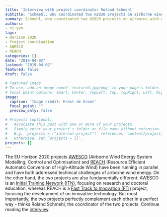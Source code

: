 ```yaml
---
title: 'Interview with project coordinator Roland Schmehl'
subtitle: 'Schmehl, who coordinated two H2020 projects on airborne wind energy, explains how the projects advanced the emerging technology.'
summary: Schmehl, who coordinated two H2020 projects on airborne wind energy, explains how the projects advanced the emerging technology.
authors:
- ni-yan
tags:
- Horizon 2020
- Project coordination
- AWESCO
- REACH
categories: []
date: "2019-04-02"
lastmod: "2019-04-02"
featured: false
draft: false

# Featured image
# To use, add an image named `featured.jpg/png` to your page's folder.
# Focal point options: Smart, Center, TopLeft, Top, TopRight, Left, Right, BottomLeft, Bottom, BottomRight
image:
  caption: 'Image credit: Ernst de Groot'
  focal_point: ""
  preview_only: false

# Projects (optional).
#   Associate this post with one or more of your projects.
#   Simply enter your project's folder or file name without extension.
#   E.g. `projects = ["internal-project"]` references `content/project/deep-learning/index.md`.
#   Otherwise, set `projects = []`.
projects: []
---
```

The EU Horizon 2020 projects [AWESCO](https://cordis.europa.eu/project/rcn/193938/factsheet/en) (Airborne Wind Energy System Modelling, Control and Optimisation) and [REACH](https://cordis.europa.eu/project/rcn/199241/factsheet/en) (Resource Efficient Automatic Conversion of High-Altitude Wind) have been running in parallel and have both addressed technical challenges of airborne wind energy. On the other hand, the two projects are also fundamentally different: AWESCO is an [Initial Training Network (ITN)](https://ec.europa.eu/research/mariecurieactions/actions/research-networks_en), focusing on research and doctoral education, whereas REACH is a [Fast Track to Innovation (FTI)](https://ec.europa.eu/easme/en/eic-fast-track-innovation-fti-0) project, focusing the development of on innovative technology. But most importantly, the two projects perfectly complement each other in a perfect way - thinks Roland Schmehl, the coordinator of the two projects. Continue reading the [interview](https://tu-delft.foleon.com/tu-delft/staff-magazine/roland-schmehl/).
